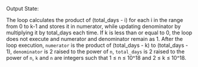 Output State: 

The loop calculates the product of (total_days - i) for each i in the range from 0 to k-1 and stores it in numerator, while updating denominator by multiplying it by total_days each time. If k is less than or equal to 0, the loop does not execute and numerator and denominator remain as 1. 
After the loop execution, `numerator` is the product of (total_days - k) to (total_days - 1), `denominator` is 2 raised to the power of `n`, `total_days` is 2 raised to the power of `n`, `k` and `n` are integers such that 1 ≤ n ≤ 10^18 and 2 ≤ k ≤ 10^18.